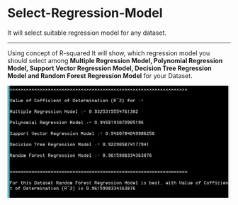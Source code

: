 # Select-Regression-Model
It will select suitable regression model for any dataset.

----
Using concept of R-squared It will show, which regression model you should select among **Multiple Regression Model, Polynomial Regression Model, Support Vector Regression Model, Decision Tree Regression Model and Random Forest Regression Model** for your Dataset.

![A test image](Capture_1.PNG)

